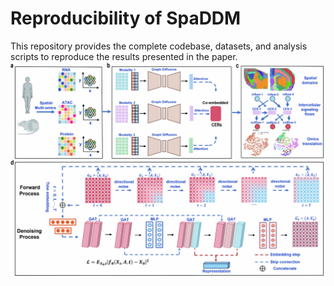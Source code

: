 # Reproducibility of SpaDDM
This repository provides the complete codebase, datasets, and analysis scripts to reproduce the results presented in the paper. 
![SpaDDM workflow](https://github.com/WHY-17/SpaDDM-Analysis/blob/main/SpaDDM%20framework.jpg)
